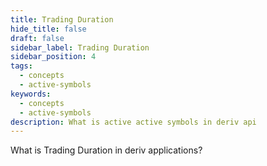 ```yaml
---
title: Trading Duration
hide_title: false
draft: false
sidebar_label: Trading Duration
sidebar_position: 4
tags:
  - concepts
  - active-symbols
keywords:
  - concepts
  - active-symbols
description: What is active active symbols in deriv api
---
```


What is Trading Duration in deriv applications?
